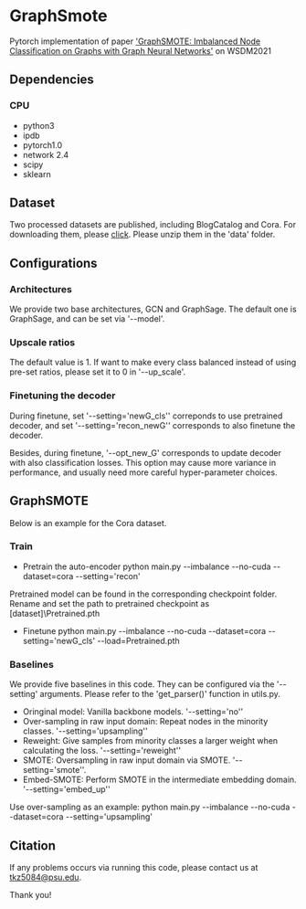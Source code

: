 # GraphSmote
Pytorch implementation of paper ['GraphSMOTE: Imbalanced Node Classification on Graphs with Graph Neural Networks']() on WSDM2021

## Dependencies
### CPU
- python3
- ipdb
- pytorch1.0
- network 2.4
- scipy
- sklearn

## Dataset
Two processed datasets are published, including BlogCatalog and Cora. For downloading them, please [click](https://drive.google.com/drive/folders/1rfIfRPG7IlzDMAYqQ25HOQmLBCHcECQx?usp=sharing).
Please unzip them in the 'data' folder.

## Configurations

### Architectures
We provide two base architectures, GCN and GraphSage. The default one is GraphSage, and can be set via '--model'.

### Upscale ratios
The default value is 1. If want to make every class balanced instead of using pre-set ratios, please set it to 0 in '--up_scale'.

### Finetuning the decoder
During finetune, set '--setting='newG_cls'' correponds to use pretrained decoder, and set '--setting='recon_newG'' corresponds to also finetune the decoder.

Besides, during finetune, '--opt_new_G' corresponds to update decoder with also classification losses. This option may cause more variance in performance, and usually need more careful hyper-parameter choices.

## GraphSMOTE
Below is an example for the Cora dataset.

### Train
- Pretrain the auto-encoder
python main.py --imbalance --no-cuda --dataset=cora --setting='recon'

Pretrained model can be found in the corresponding checkpoint folder. Rename and set the path to pretrained checkpoint as \[dataset\]\\Pretrained.pth

- Finetune
python main.py --imbalance --no-cuda --dataset=cora --setting='newG_cls' --load=Pretrained.pth


### Baselines
We provide five baselines in this code. They can be configured via the '--setting' arguments. Please refer to the 'get_parser()' function in utils.py.
- Oringinal model: Vanilla backbone models. '--setting='no''
- Over-sampling in raw input domain: Repeat nodes in the minority classes. '--setting='upsampling''
- Reweight: Give samples from minority classes a larger weight when calculating the loss. '--setting='reweight''
- SMOTE: Oversampling in raw input domain via SMOTE. '--setting='smote''.
- Embed-SMOTE: Perform SMOTE in the intermediate embedding domain. '--setting='embed_up''

Use over-sampling as an example: 
python main.py --imbalance --no-cuda --dataset=cora --setting='upsampling'

## Citation


If any problems occurs via running this code, please contact us at tkz5084@psu.edu.

Thank you!


